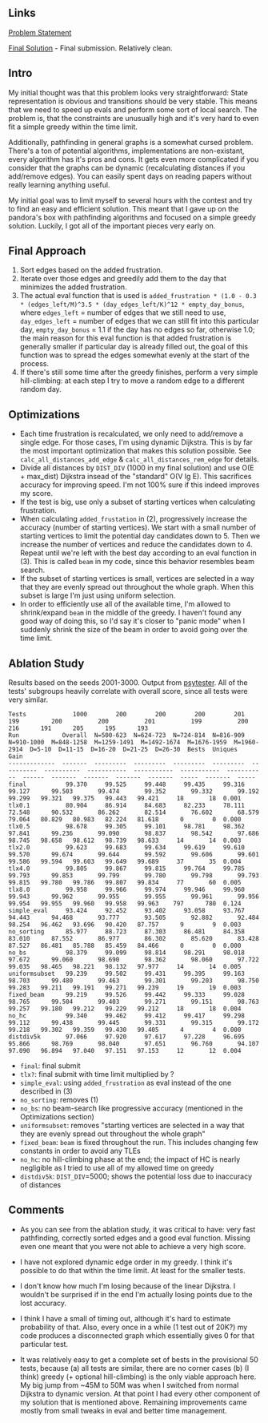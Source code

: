 ## Links
[Problem Statement](https://atcoder.jp/contests/ahc017)

[Final Solution](https://github.com/FakePsyho/cpcontests/blob/master/atcoder/ahc017/main.cpp) - Final submission. Relatively clean.

## Intro

My initial thought was that this problem looks very straightforward: State representation is obvious and transitions should be very stable. This means that we need to speed up evals and perform some sort of local search. The problem is, that the constraints are unusually high and it's very hard to even fit a simple greedy within the time limit.

Additionally, pathfinding in general graphs is a somewhat cursed problem. There's a ton of potential algorithms, implementations are non-existant, every algorithm has it's pros and cons. It gets even more complicated if you consider that the graphs can be dynamic (recalculating distances if you add/remove edges). You can easily spent days on reading papers without really learning anything useful.

My initial goal was to limit myself to several hours with the contest and try to find an easy and efficient solution. This meant that I gave up on the pandora's box with pathfinding algorithms and focused on a simple greedy solution. Luckily, I got all of the important pieces very early on.

## Final Approach

1. Sort edges based on the added frustration.
2. Iterate over those edges and greedily add them to the day that minimizes the added frustration. 
3. The actual eval function that is used is `added_frustration * (1.0 - 0.3 * (edges_left/M)^3.5 * (day_edges_left/K)^12 * empty_day_bonus`, where `edges_left` = number of edges that we still need to use, `day_edges_left` = number of edges that we can still fit into this particular day, `empty_day_bonus` = 1.1 if the day has no edges so far, otherwise 1.0; the main reason for this eval function is that added frustration is generally smaller if particular day is already filled out, the goal of this function was to spread the edges somewhat evenly at the start of the process.
4. If there's still some time after the greedy finishes, perform a very simple hill-climbing: at each step I try to move a random edge to a different random day.


## Optimizations

* Each time frustration is recalculated, we only need to add/remove a single edge. For those cases, I'm using dynamic Dijkstra. This is by far the most important optimization that makes this solution possible. See `calc_all_distances_add_edge` & `calc_all_distances_rem_edge` for details.
* Divide all distances by `DIST_DIV` (1000 in my final solution) and use O(E + max_dist) Dijkstra insead of the "standard" O(V lg E). This sacrifices accuracy for improving speed. I'm not 100% sure if this indeed improves my score.
* If the test is big, use only a subset of starting vertices when calculating frustration.
* When calculating `added_frustation` in (2), progressively increase the accuracy (number of starting vertices). We start with a small number of starting vertices to limit the potential day candidates down to 5. Then we increase the number of vertices and reduce the candidates down to 4. Repeat until we're left with the best day according to an eval function in (3). This is called `beam` in my code, since this behavior resembles beam search.
* If the subset of starting vertices is small, vertices are selected in a way that they are evenly spread out throughout the whole graph. When this subset is large I'm just using uniform selection.
* In order to efficiently use all of the available time, I'm allowed to shrink/expand `beam` in the middle of the greedy. I haven't found any good way of doing this, so I'd say it's closer to "panic mode" when I suddenly shrink the size of the beam in order to avoid going over the time limit.


## Ablation Study

Results based on the seeds 2001-3000. Output from [psytester](https://github.com/FakePsyho/psytester). All of the tests' subgroups heavily correlate with overall score, since all tests were very similar.


```
Tests             1000        200        200        200        201         199         200          200          201          199          200     216      191      205      195      193
Run            Overall  N=500-623  N=624-723  N=724-814  N=816-909  N=910-1000  M=848-1258  M=1259-1491  M=1492-1674  M=1676-1959  M=1960-2914  D=5-10  D=11-15  D=16-20  D=21-25  D=26-30  Bests  Uniques   Gain
-------------  -------  ---------  ---------  ---------  ---------  ----------  ----------  -----------  -----------  -----------  -----------  ------  -------  -------  -------  -------  -----  -------  -----
final           99.370     99.525     99.448     99.435     99.316      99.127      99.503       99.474       99.352       99.332       99.192  99.299   99.321   99.375   99.443   99.421     18       18  0.001
tlx0.1          80.904     86.914     84.683     82.233     78.111      72.548      90.532       86.262       82.514       76.602       68.579  79.064   80.829   80.983   82.224   81.618      0        0  0.000
tlx0.5          98.678     99.305     99.101     98.781     98.362      97.841      99.236       99.090       98.837       98.542       97.686  98.745   98.658   98.612   98.739   98.633     14       14  0.003
tlx2.0          99.623     99.683     99.634     99.619     99.610      99.570      99.674       99.644       99.592       99.606       99.601  99.586   99.594   99.603   99.649   99.689     37       35  0.004
tlx4.0          99.805     99.867     99.815     99.764     99.785      99.793      99.853       99.799       99.780       99.798       99.793  99.815   99.780   99.786   99.807   99.834     77       60  0.005
tlx8.0          99.958     99.966     99.974     99.946     99.960      99.943      99.962       99.955       99.955       99.961       99.956  99.954   99.955   99.960   99.958   99.963    797      780  0.124
simple_eval     93.424     92.452     93.402     93.058     93.767      94.443      94.468       93.777       93.505       92.882       92.484  98.254   96.462   93.696   90.420   87.757      9        9  0.003
no_sorting      85.977     88.723     87.303     86.481     84.358      83.010      87.552       86.977       86.302       85.620       83.428  87.527   86.481   85.788   85.459   84.466      0        0  0.000
no_bs           98.379     99.099     98.814     98.291     98.018      97.672      99.060       98.690       98.362       98.060       97.722  99.035   98.465   98.221   98.132   97.977     14       14  0.005
uniformsubset   99.239     99.502     99.431     99.395     99.163      98.703      99.480       99.463       99.301       99.203       98.750  99.283   99.211   99.191   99.271   99.239     19       19  0.003
fixed_beam      99.219     99.526     99.442     99.333     99.028      98.765      99.504       99.403       99.271       99.151       98.763  99.257   99.180   99.212   99.229   99.212     18       18  0.004
no_hc           99.340     99.462     99.412     99.417     99.298      99.112      99.438       99.445       99.331       99.315       99.172  99.218   99.302   99.359   99.430   99.405      4        4  0.000
distdiv5k       97.066     97.920     97.617     97.228     96.695      95.866      98.769       98.040       97.651       96.760       94.107  97.090   96.894   97.040   97.151   97.153     12       12  0.004
```

* `final`: final submit
* `tlx?`: final submit with time limit multiplied by ?
* `simple_eval`: using `added_frustration` as eval instead of the one described in (3)
* `no_sorting`: removes (1)
* `no_bs`: no beam-search like progressive accuracy (mentioned in the Optimizations section)
* `uniformsubset`: removes "starting vertices are selected in a way that they are evenly spread out throughout the whole graph"
* `fixed_beam`: `beam` is fixed throughout the run. This includes changing few constants in order to avoid any TLEs
* `no_hc`: no hill-climbing phase at the end; the impact of HC is nearly negligible as I tried to use all of my allowed time on greedy
* `distdiv5k`: `DIST_DIV`=5000; shows the potential loss due to inaccuracy of distances


## Comments

* As you can see from the ablation study, it was critical to have: very fast pathfinding, correctly sorted edges and a good eval function. Missing even one meant that you were not able to achieve a very high score.

* I have not explored dynamic edge order in my greedy. I think it's possible to do that within the time limit. At least for the smaller tests.

* I don't know how much I'm losing because of the linear Dijkstra. I wouldn't be surprised if in the end I'm actually losing points due to the lost accuracy.

* I think I have a small of timing out, although it's hard to estimate probability of that. Also, every once in a while (1 test out of 20K?) my code produces a disconnected graph which essentially gives 0 for that particular test.

* It was relatively easy to get a complete set of bests in the provisional 50 tests, because (a) all tests are similar, there are no corner cases (b) (I think) greedy (+ optional hill-climbing) is the only viable approach here. My big jump from ~45M to 50M was when I switched from normal Dijkstra to dynamic version. At that point I had every other component of my solution that is mentioned above. Remaining improvements came mostly from small tweaks in eval and better time management.


